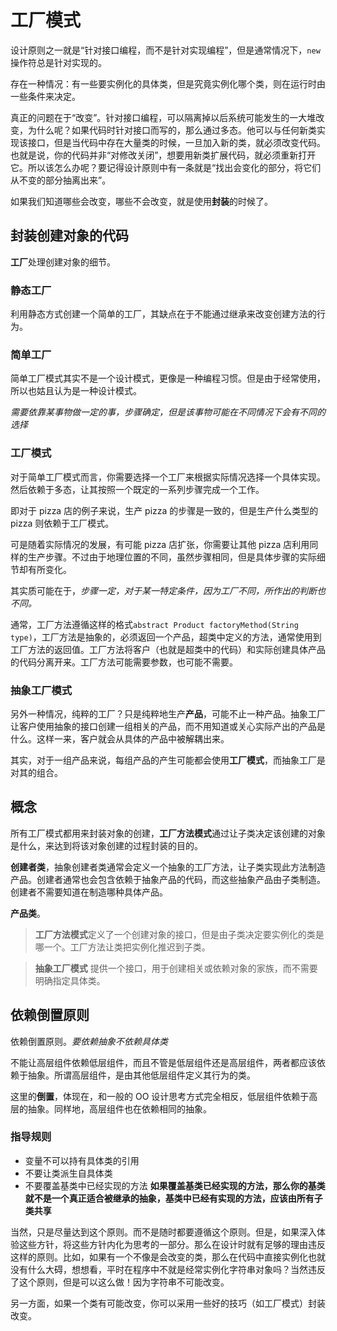 # 工厂模式

设计原则之一就是“针对接口编程，而不是针对实现编程”，但是通常情况下，`new`操作符总是针对实现的。

存在一种情况：有一些要实例化的具体类，但是究竟实例化哪个类，则在运行时由一些条件来决定。

真正的问题在于“改变”。针对接口编程，可以隔离掉以后系统可能发生的一大堆改变，为什么呢？如果代码时针对接口而写的，那么通过多态。他可以与任何新类实现该接口，但是当代码中存在大量类的时候，一旦加入新的类，就必须改变代码。也就是说，你的代码并非“对修改关闭”，想要用新类扩展代码，就必须重新打开它。所以该怎么办呢？要记得设计原则中有一条就是“找出会变化的部分，将它们从不变的部分抽离出来”。

如果我们知道哪些会改变，哪些不会改变，就是使用**封装**的时候了。

## 封装创建对象的代码

**工厂**处理创建对象的细节。

### 静态工厂

利用静态方式创建一个简单的工厂，其缺点在于不能通过继承来改变创建方法的行为。

### 简单工厂

简单工厂模式其实不是一个设计模式，更像是一种编程习惯。但是由于经常使用，所以也姑且认为是一种设计模式。

*需要依靠某事物做一定的事，步骤确定，但是该事物可能在不同情况下会有不同的选择*

### 工厂模式

对于简单工厂模式而言，你需要选择一个工厂来根据实际情况选择一个具体实现。然后依赖于多态，让其按照一个既定的一系列步骤完成一个工作。

即对于 pizza 店的例子来说，生产 pizza 的步骤是一致的，但是生产什么类型的 pizza 则依赖于工厂模式。

可是随着实际情况的发展，有可能 pizza 店扩张，你需要让其他 pizza 店利用同样的生产步骤。不过由于地理位置的不同，虽然步骤相同，但是具体步骤的实际细节却有所变化。

其实质可能在于，*步骤一定，对于某一特定条件，因为工厂不同，所作出的判断也不同。*

通常，工厂方法遵循这样的格式`abstract Product factoryMethod(String type)`，工厂方法是抽象的，必须返回一个产品，超类中定义的方法，通常使用到工厂方法的返回值。工厂方法将客户（也就是超类中的代码）和实际创建具体产品的代码分离开来。工厂方法可能需要参数，也可能不需要。

### 抽象工厂模式

另外一种情况，纯粹的工厂？只是纯粹地生产**产品**，可能不止一种产品。抽象工厂让客户使用抽象的接口创建一组相关的产品，而不用知道或关心实际产出的产品是什么。这样一来，客户就会从具体的产品中被解耦出来。

其实，对于一组产品来说，每组产品的产生可能都会使用**工厂模式**，而抽象工厂是对其的组合。



## 概念

所有工厂模式都用来封装对象的创建，**工厂方法模式**通过让子类决定该创建的对象是什么，来达到将该对象创建的过程封装的目的。

**创建者类**，抽象创建者类通常会定义一个抽象的工厂方法，让子类实现此方法制造产品。创建者通常也会包含依赖于抽象产品的代码，而这些抽象产品由子类制造。创建者不需要知道在制造哪种具体产品。

**产品类**。

> **工厂方法模式**定义了一个创建对象的接口，但是由子类决定要实例化的类是哪一个。工厂方法让类把实例化推迟到子类。

> **抽象工厂模式** 提供一个接口，用于创建相关或依赖对象的家族，而不需要明确指定具体类。

## 依赖倒置原则

依赖倒置原则。*要依赖抽象不依赖具体类*

不能让高层组件依赖低层组件，而且不管是低层组件还是高层组件，两者都应该依赖于抽象。所谓高层组件，是由其他低层组件定义其行为的类。

这里的**倒置**，体现在，和一般的 OO 设计思考方式完全相反，低层组件依赖于高层的抽象。同样地，高层组件也在依赖相同的抽象。

### 指导规则

- 变量不可以持有具体类的引用
- 不要让类派生自具体类
- 不要覆盖基类中已经实现的方法
    **如果覆盖基类已经实现的方法，那么你的基类就不是一个真正适合被继承的抽象，基类中已经有实现的方法，应该由所有子类共享**

当然，只是尽量达到这个原则。而不是随时都要遵循这个原则。但是，如果深入体验这些方针，将这些方针内化为思考的一部分。那么在设计时就有足够的理由违反这样的原则。比如，如果有一个不像是会改变的类，那么在代码中直接实例化也就没有什么大碍，想想看，平时在程序中不就是经常实例化字符串对象吗？当然违反了这个原则，但是可以这么做！因为字符串不可能改变。

另一方面，如果一个类有可能改变，你可以采用一些好的技巧（如工厂模式）封装改变。

